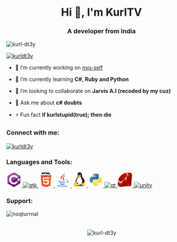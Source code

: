 <h1 align="center">Hi 👋, I'm KurlTV</h1>
<h3 align="center">A developer from India</h3>

<p align="left"> <img src="https://komarev.com/ghpvc/?username=kurl-dt3y&label=Profile%20views&color=0e75b6&style=flat" alt="kurl-dt3y" /> </p>

<p align="left"> <a href="https://twitter.com/kurldt3y" target="blank"><img src="https://img.shields.io/twitter/follow/kurldt3y?logo=twitter&style=for-the-badge" alt="kurldt3y" /></a> </p>

- 🔭 I’m currently working on [nyu-self](https://github.com/Noqturnally/nyu-self)

- 🌱 I’m currently learning **C#, Ruby and Python**

- 👯 I’m looking to collaborate on **Jarvis A.I (recoded by my cuz)**

- 💬 Ask me about **c# doubts**

- ⚡ Fun fact **if kurlstupid(true); then die**

<h3 align="left">Connect with me:</h3>
<p align="left">
<a href="https://twitter.com/kurldt3y" target="blank"><img align="center" src="https://raw.githubusercontent.com/rahuldkjain/github-profile-readme-generator/master/src/images/icons/Social/twitter.svg" alt="kurldt3y" height="30" width="40" /></a>
</p>

<h3 align="left">Languages and Tools:</h3>
<p align="left"> <a href="https://www.w3schools.com/cs/" target="_blank" rel="noreferrer"> <img src="https://raw.githubusercontent.com/devicons/devicon/master/icons/csharp/csharp-original.svg" alt="csharp" width="40" height="40"/> </a> <a href="https://www.gtk.org/" target="_blank" rel="noreferrer"> <img src="https://upload.wikimedia.org/wikipedia/commons/7/71/GTK_logo.svg" alt="gtk" width="40" height="40"/> </a> <a href="https://www.w3.org/html/" target="_blank" rel="noreferrer"> <img src="https://raw.githubusercontent.com/devicons/devicon/master/icons/html5/html5-original-wordmark.svg" alt="html5" width="40" height="40"/> </a> <a href="https://www.java.com" target="_blank" rel="noreferrer"> <img src="https://raw.githubusercontent.com/devicons/devicon/master/icons/java/java-original.svg" alt="java" width="40" height="40"/> </a> <a href="https://www.linux.org/" target="_blank" rel="noreferrer"> <img src="https://raw.githubusercontent.com/devicons/devicon/master/icons/linux/linux-original.svg" alt="linux" width="40" height="40"/> </a> <a href="https://www.python.org" target="_blank" rel="noreferrer"> <img src="https://raw.githubusercontent.com/devicons/devicon/master/icons/python/python-original.svg" alt="python" width="40" height="40"/> </a> <a href="https://www.qt.io/" target="_blank" rel="noreferrer"> <img src="https://upload.wikimedia.org/wikipedia/commons/0/0b/Qt_logo_2016.svg" alt="qt" width="40" height="40"/> </a> <a href="https://www.ruby-lang.org/en/" target="_blank" rel="noreferrer"> <img src="https://raw.githubusercontent.com/devicons/devicon/master/icons/ruby/ruby-original.svg" alt="ruby" width="40" height="40"/> </a> <a href="https://unity.com/" target="_blank" rel="noreferrer"> <img src="https://www.vectorlogo.zone/logos/unity3d/unity3d-icon.svg" alt="unity" width="40" height="40"/> </a> </p>

<h3 align="left">Support:</h3>
<p><a href="https://ko-fi.com/noqturrnal"> <img align="left" src="https://cdn.ko-fi.com/cdn/kofi3.png?v=3" height="50" width="210" alt="noqturrnal" /></a></p><br><br>

<p>&nbsp;<img align="center" src="https://github-readme-stats.vercel.app/api?username=kurl-dt3y&show_icons=true&locale=en" alt="kurl-dt3y" /></p>

